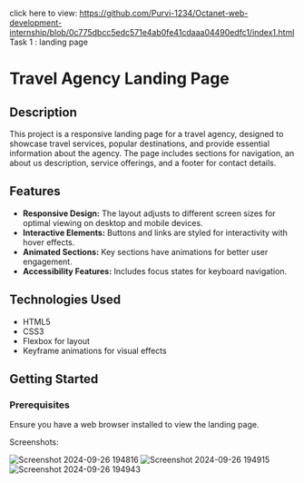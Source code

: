 click here to view: https://github.com/Purvi-1234/Octanet-web-development-internship/blob/0c775dbcc5edc571e4ab0fe41cdaaa04490edfc1/index1.html
Task 1 : landing page




# Travel Agency Landing Page

## Description
This project is a responsive landing page for a travel agency, designed to showcase travel services, popular destinations, and provide essential information about the agency. The page includes sections for navigation, an about us description, service offerings, and a footer for contact details.

## Features
- **Responsive Design:** The layout adjusts to different screen sizes for optimal viewing on desktop and mobile devices.
- **Interactive Elements:** Buttons and links are styled for interactivity with hover effects.
- **Animated Sections:** Key sections have animations for better user engagement.
- **Accessibility Features:** Includes focus states for keyboard navigation.

## Technologies Used
- HTML5
- CSS3
- Flexbox for layout
- Keyframe animations for visual effects

## Getting Started

### Prerequisites
Ensure you have a web browser installed to view the landing page.





Screenshots:

![Screenshot 2024-09-26 194816](https://github.com/user-attachments/assets/1bd9c02f-58ed-4f3c-bf44-a68c7a6fb3ec)
![Screenshot 2024-09-26 194915](https://github.com/user-attachments/assets/ac792030-5d33-4c10-a8c9-dc3b6a11f975)
![Screenshot 2024-09-26 194943](https://github.com/user-attachments/assets/28352972-1cd3-4be9-be8f-90ae0731bd46)
